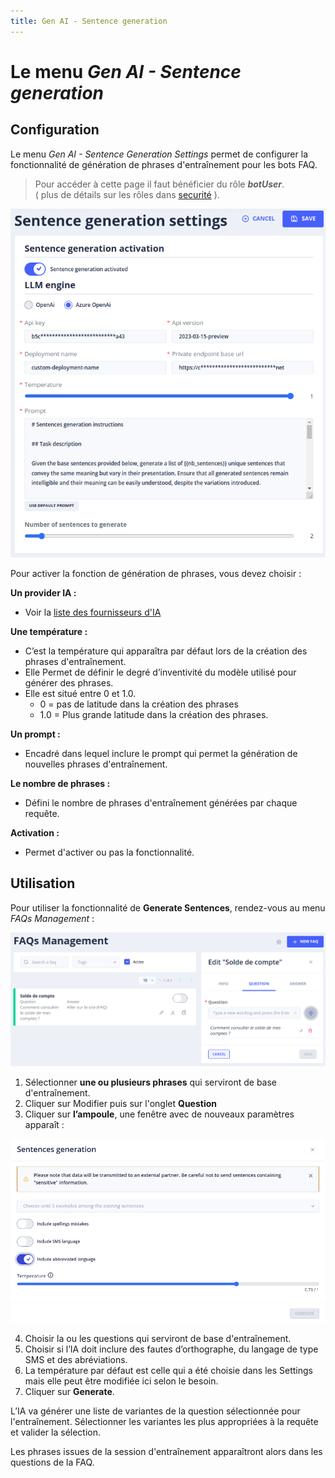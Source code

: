 ```yaml
---
title: Gen AI - Sentence generation
---
```


# Le menu _Gen AI - Sentence generation_

## Configuration

Le menu _Gen AI - Sentence Generation Settings_ permet de configurer la fonctionnalité de génération de phrases d'entraînement pour les bots FAQ.

> Pour accéder à cette page il faut bénéficier du rôle **_botUser_**.
> <br />( plus de détails sur les rôles dans [securité](../../../../../admin/securite#rôles) ).

![Génération des phrases - Configuration](../../../../img/gen-ai/gen-ai-settings-sentence-generation.png "Ecran de configuration")

Pour activer la fonction de génération de phrases, vous devez choisir :

**Un provider IA :**
- Voir la [liste des fournisseurs d'IA](../../../../user/studio/gen-ai/providers/gen-ai-provider-llm-and-embedding.md.md)


**Une température :**
- C’est la température qui apparaîtra par défaut lors de la création des phrases d'entraînement.
- Elle Permet de définir le degré d’inventivité du modèle utilisé pour générer des phrases.
- Elle est situé entre 0 et 1.0.
    - 0 = pas de latitude dans la création des phrases
    - 1.0 = Plus grande latitude dans la création des phrases.

**Un prompt :**
- Encadré dans lequel inclure le prompt qui permet la génération de nouvelles phrases d'entraînement.

**Le nombre de phrases :**
- Défini le nombre de phrases d'entraînement générées par chaque requête.

**Activation :**
- Permet d'activer ou pas la fonctionnalité.

## Utilisation

Pour utiliser la fonctionnalité de **Generate Sentences**, rendez-vous au menu _FAQs Management_ :

![Génération des phrases - Utilisation](../../../../img/gen-ai/gen-ai-feature-sentence-generation-1.png "Ecran d'édition d'une FAQ")

1. Sélectionner **une ou plusieurs phrases** qui serviront de base d'entraînement.
2. Cliquer sur Modifier puis sur l'onglet **Question**
3. Cliquer sur **l’ampoule**, une fenêtre avec de nouveaux paramètres apparaît :

![Génération des phrases - Résultat](../../../../img/gen-ai/gen-ai-feature-sentence-generation-2.png "Ecran de génération de phrases")

4. Choisir la ou les questions qui serviront de base d'entraînement.
5. Choisir si l’IA doit inclure des fautes d’orthographe, du langage de type SMS et des abréviations.
6. La température par défaut est celle qui a été choisie dans les Settings mais elle peut être modifiée ici selon le besoin.
7. Cliquer sur **Generate**.

L’IA va générer une liste de variantes de la question sélectionnée pour l'entraînement.
Sélectionner les variantes les plus appropriées à la requête et valider la sélection.

Les phrases  issues de la session d'entraînement apparaîtront alors dans les questions de la FAQ.
